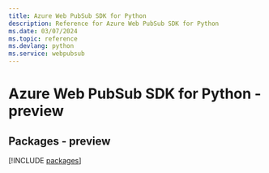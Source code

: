 ```yaml
---
title: Azure Web PubSub SDK for Python
description: Reference for Azure Web PubSub SDK for Python
ms.date: 03/07/2024
ms.topic: reference
ms.devlang: python
ms.service: webpubsub
---
```

# Azure Web PubSub SDK for Python - preview
## Packages - preview
[!INCLUDE [packages](web-pubsub-index.md)]